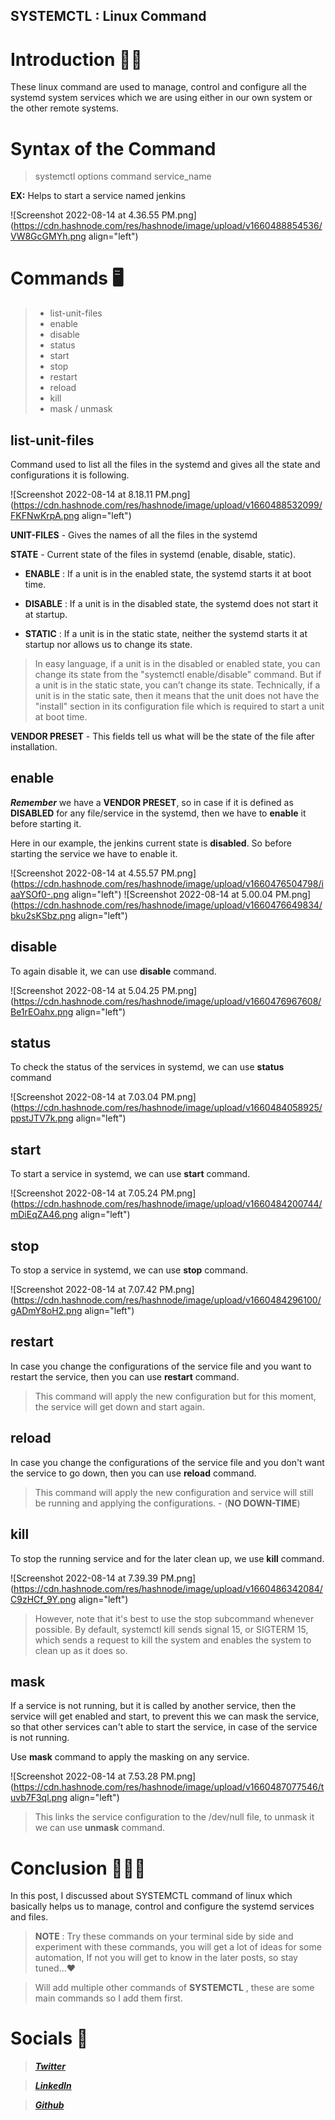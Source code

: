 ## SYSTEMCTL : Linux Command

# Introduction 👋🏽

These linux command are used to manage, control and configure all the systemd system services which we are using either in our own system or the other remote systems.

# Syntax of the Command

 > systemctl    options   command   service_name

**EX:** Helps to start a service named jenkins


![Screenshot 2022-08-14 at 4.36.55 PM.png](https://cdn.hashnode.com/res/hashnode/image/upload/v1660488854536/VW8GcGMYh.png align="left")

# Commands 🖥

> - list-unit-files
> - enable
> - disable
> - status
> - start
> - stop
> - restart
> - reload
> - kill
> - mask / unmask

## list-unit-files

Command used to list all the files in the systemd and gives all the state and configurations it is following.


![Screenshot 2022-08-14 at 8.18.11 PM.png](https://cdn.hashnode.com/res/hashnode/image/upload/v1660488532099/FKFNwKrpA.png align="left")

**UNIT-FILES** - Gives the names of all the files in the systemd

**STATE** - Current state of the files in systemd (enable, disable, static).

- **ENABLE** : If a unit is in the enabled state, the systemd starts it at boot time.

- **DISABLE** : If a unit is in the disabled state, the systemd does not start it at startup.

- **STATIC** :  If a unit is in the static state, neither the systemd starts it at startup nor allows us to change its state.

> In easy language, if a unit is in the disabled or enabled state, you can change its state from the "systemctl enable/disable" command. But if a unit is in the static state, you can’t change its state. Technically, if a unit is in the static sate, then it means that the unit does not have the "install" section in its configuration file which is required to start a unit at boot time.

**VENDOR PRESET** - This fields tell us what will be the state of the file after installation.

## enable

***Remember*** we have a **VENDOR PRESET**, so in case if it is defined as **DISABLED** for any file/service in the systemd, then we have to **enable** it before starting it.

Here in our example, the jenkins current state is **disabled**. So before starting the service we have to enable it.

![Screenshot 2022-08-14 at 4.55.57 PM.png](https://cdn.hashnode.com/res/hashnode/image/upload/v1660476504798/iaaYSOf0-.png align="left") 
![Screenshot 2022-08-14 at 5.00.04 PM.png](https://cdn.hashnode.com/res/hashnode/image/upload/v1660476649834/bku2sKSbz.png align="left")

## disable

To again disable it, we can use **disable** command.


![Screenshot 2022-08-14 at 5.04.25 PM.png](https://cdn.hashnode.com/res/hashnode/image/upload/v1660476967608/Be1rEOahx.png align="left")

## status

To check the status of the services in systemd, we can use **status** command


![Screenshot 2022-08-14 at 7.03.04 PM.png](https://cdn.hashnode.com/res/hashnode/image/upload/v1660484058925/ppstJTV7k.png align="left")


## start

To start a service in systemd, we can use **start** command.


![Screenshot 2022-08-14 at 7.05.24 PM.png](https://cdn.hashnode.com/res/hashnode/image/upload/v1660484200744/mDiEqZA46.png align="left")

## stop 

To stop a service in systemd, we can use **stop** command.


![Screenshot 2022-08-14 at 7.07.42 PM.png](https://cdn.hashnode.com/res/hashnode/image/upload/v1660484296100/gADmY8oH2.png align="left")

## restart

In case you change the configurations of the service file and you want to restart the service, then you can use **restart** command.



> This command will apply the new configuration but for this moment, the service will get down and start again.

## reload

In case you change the configurations of the service file and you don't want the service to go down, then you can use **reload** command.

> This command will apply the new configuration and service will still be running and applying the configurations. - (**NO DOWN-TIME**)

## kill

To stop the running service and for the later  clean up, we use **kill** command.


![Screenshot 2022-08-14 at 7.39.39 PM.png](https://cdn.hashnode.com/res/hashnode/image/upload/v1660486342084/C9zHCf_9Y.png align="left")

> However, note that it's best to use the stop subcommand whenever possible. By default, systemctl kill sends signal 15, or SIGTERM 15, which sends a request to kill the system and enables the system to clean up as it does so.


## mask

If a service is not running, but it is called by another service, then the service will get enabled and start, to prevent this we can mask the service, so that other services can't able to start the service, in case of the service is not running.

Use **mask** command to apply the masking on any service.

![Screenshot 2022-08-14 at 7.53.28 PM.png](https://cdn.hashnode.com/res/hashnode/image/upload/v1660487077546/tuvb7F3ql.png align="left")

> This links the service configuration to the /dev/null file, to unmask it we can use **unmask** command.

# Conclusion 🙇🏽‍♂️

In this post, I discussed about SYSTEMCTL command of linux which basically helps us to manage, control and configure the systemd services and files.

> **NOTE** : Try these commands on your terminal side by side and experiment with these commands, you will get a lot of ideas for some automation, If not you will get to know in the later posts, so stay tuned...❤️


> Will add multiple other commands of **SYSTEMCTL** , these are some main commands so I add them first.

# Socials 🤝

> [ ***Twitter*** ](https://twitter.com/_s_k_yyy_)

> [ ***LinkedIn*** ](https://www.linkedin.com/in/akash-tiwari-03b3621b7/)

> [ ***Github*** ](https://github.com/akku750156)